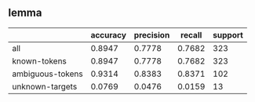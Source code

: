 
## lemma

|                  | accuracy | precision | recall | support |
|------------------|----------|-----------|--------|---------|
| all              | 0.8947   | 0.7778    | 0.7682 | 323     |
| known-tokens     | 0.8947   | 0.7778    | 0.7682 | 323     |
| ambiguous-tokens | 0.9314   | 0.8383    | 0.8371 | 102     |
| unknown-targets  | 0.0769   | 0.0476    | 0.0159 | 13      |

